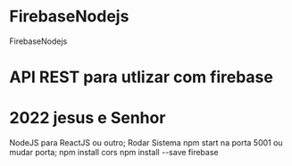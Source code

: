 # FirebaseNodejs
FirebaseNodejs

# API REST para utlizar com firebase
# 2022 jesus e Senhor
NodeJS para ReactJS ou outro;
Rodar Sistema npm start na porta 5001 ou mudar porta;
npm install cors
npm install --save firebase
